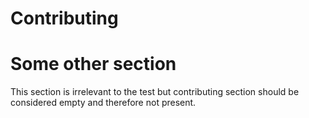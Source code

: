 # Contributing

# Some other section
 
This section is irrelevant to the test but contributing section should
be considered empty and therefore not present.
